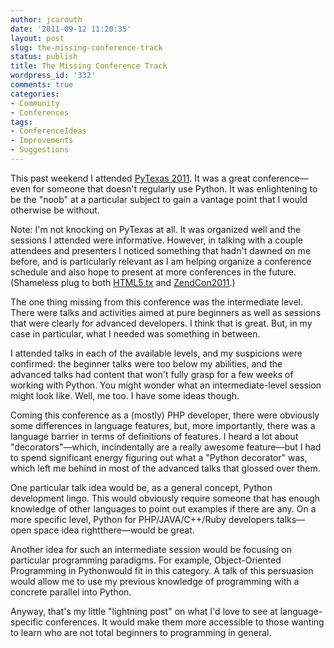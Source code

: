 ```yaml
---
author: jcarouth
date: '2011-09-12 11:20:35'
layout: post
slug: the-missing-conference-track
status: publish
title: The Missing Conference Track
wordpress_id: '332'
comments: true
categories:
- Community
- Conferences
tags:
- ConferenceIdeas
- Improvements
- Suggestions
---
```


This past weekend I attended [PyTexas 2011](http://www.pytexas.org/2011/). It was a great conference—even for someone that doesn't regularly use Python. It was enlightening to be the "noob" at a particular subject to gain a vantage point that I would otherwise be without.

Note: I'm not knocking on PyTexas at all. It was organized well and the sessions I attended were informative. However, in talking with a couple attendees and presenters I noticed something that hadn't dawned on me before, and is particularly relevant as I am helping organize a conference schedule and also hope to present at more conferences in the future. (Shameless plug to both [HTML5.tx](http://html5tx.com) and [ZendCon2011](http://zendcon.com/2011).)

The one thing missing from this conference was the intermediate level. There were talks and activities aimed at pure beginners as well as sessions that were clearly for advanced developers. I think that is great. But, in my case in particular, what I needed was something in between.

I attended talks in each of the available levels, and my suspicions were confirmed: the beginner talks were too below my abilities, and the advanced talks had content that won't fully grasp for a few weeks of working with Python. You might wonder what an intermediate-level session might look like. Well, me too. I have some ideas though.

Coming this conference as a (mostly) PHP developer, there were obviously some differences in language features, but, more importantly, there was a language barrier in terms of definitions of features. I heard a lot about "decorators"—which, incindentally are a really awesome feature—but I had to spend significant energy figuring out what a "Python decorator" was, which left me behind in most of the advanced talks that glossed over them.

One particular talk idea would be, as a general concept, Python development lingo. This would obviously require someone that has enough knowledge of other languages to point out examples if there are any. On a more specific level, Python for PHP/JAVA/C++/Ruby developers talks—open space idea rightthere—would be great.

Another idea for such an intermediate session would be focusing on particular programming paradigms. For example, Object-Oriented Programming in Pythonwould fit in this category. A talk of this persuasion would allow me to use my previous knowledge of programming with a concrete parallel into Python.

Anyway, that's my little "lightning post" on what I'd love to see at language-specific conferences. It would make them more accessible to those wanting to learn who are not total beginners to programming in general.

